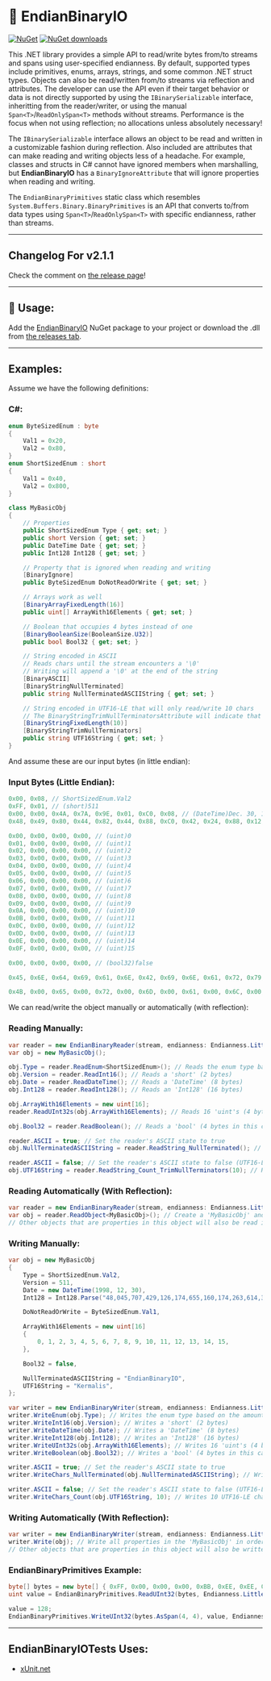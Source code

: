 ﻿# 📖 EndianBinaryIO

[![NuGet](https://img.shields.io/nuget/v/EndianBinaryIO.svg)](https://www.nuget.org/packages/EndianBinaryIO)
[![NuGet downloads](https://img.shields.io/nuget/dt/EndianBinaryIO)](https://www.nuget.org/packages/EndianBinaryIO)

This .NET library provides a simple API to read/write bytes from/to streams and spans using user-specified endianness.
By default, supported types include primitives, enums, arrays, strings, and some common .NET struct types.
Objects can also be read/written from/to streams via reflection and attributes.
The developer can use the API even if their target behavior or data is not directly supported by using the `IBinarySerializable` interface, inheritting from the reader/writer, or using the manual `Span<T>`/`ReadOnlySpan<T>` methods without streams.
Performance is the focus when not using reflection; no allocations unless absolutely necessary!

The `IBinarySerializable` interface allows an object to be read and written in a customizable fashion during reflection.
Also included are attributes that can make reading and writing objects less of a headache.
For example, classes and structs in C# cannot have ignored members when marshalling, but **EndianBinaryIO** has a `BinaryIgnoreAttribute` that will ignore properties when reading and writing.

The `EndianBinaryPrimitives` static class which resembles `System.Buffers.Binary.BinaryPrimitives` is an API that converts to/from data types using `Span<T>`/`ReadOnlySpan<T>` with specific endianness, rather than streams.

----
## Changelog For v2.1.1
Check the comment on [the release page](https://github.com/Kermalis/EndianBinaryIO/releases/tag/v2.1.0)!

----
## 🚀 Usage:
Add the [EndianBinaryIO](https://www.nuget.org/packages/EndianBinaryIO) NuGet package to your project or download the .dll from [the releases tab](https://github.com/Kermalis/EndianBinaryIO/releases).

----
## Examples:
Assume we have the following definitions:
### C#:
```cs
enum ByteSizedEnum : byte
{
	Val1 = 0x20,
	Val2 = 0x80,
}
enum ShortSizedEnum : short
{
	Val1 = 0x40,
	Val2 = 0x800,
}

class MyBasicObj
{
	// Properties
	public ShortSizedEnum Type { get; set; }
	public short Version { get; set; }
	public DateTime Date { get; set; }
	public Int128 Int128 { get; set; }

	// Property that is ignored when reading and writing
	[BinaryIgnore]
	public ByteSizedEnum DoNotReadOrWrite { get; set; }

	// Arrays work as well
	[BinaryArrayFixedLength(16)]
	public uint[] ArrayWith16Elements { get; set; }

	// Boolean that occupies 4 bytes instead of one
	[BinaryBooleanSize(BooleanSize.U32)]
	public bool Bool32 { get; set; }

	// String encoded in ASCII
	// Reads chars until the stream encounters a '\0'
	// Writing will append a '\0' at the end of the string
	[BinaryASCII]
	[BinaryStringNullTerminated]
	public string NullTerminatedASCIIString { get; set; }

	// String encoded in UTF16-LE that will only read/write 10 chars
	// The BinaryStringTrimNullTerminatorsAttribute will indicate that every char from the first \0 will be removed from the string. This attribute also works with char arrays
	[BinaryStringFixedLength(10)]
	[BinaryStringTrimNullTerminators]
	public string UTF16String { get; set; }
}
```
And assume these are our input bytes (in little endian):
### Input Bytes (Little Endian):
```cs
0x00, 0x08, // ShortSizedEnum.Val2
0xFF, 0x01, // (short)511
0x00, 0x00, 0x4A, 0x7A, 0x9E, 0x01, 0xC0, 0x08, // (DateTime)Dec. 30, 1998
0x48, 0x49, 0x80, 0x44, 0x82, 0x44, 0x88, 0xC0, 0x42, 0x24, 0x88, 0x12, 0x44, 0x44, 0x25, 0x24, // (Int128)48,045,707,429,126,174,655,160,174,263,614,327,112

0x00, 0x00, 0x00, 0x00, // (uint)0
0x01, 0x00, 0x00, 0x00, // (uint)1
0x02, 0x00, 0x00, 0x00, // (uint)2
0x03, 0x00, 0x00, 0x00, // (uint)3
0x04, 0x00, 0x00, 0x00, // (uint)4
0x05, 0x00, 0x00, 0x00, // (uint)5
0x06, 0x00, 0x00, 0x00, // (uint)6
0x07, 0x00, 0x00, 0x00, // (uint)7
0x08, 0x00, 0x00, 0x00, // (uint)8
0x09, 0x00, 0x00, 0x00, // (uint)9
0x0A, 0x00, 0x00, 0x00, // (uint)10
0x0B, 0x00, 0x00, 0x00, // (uint)11
0x0C, 0x00, 0x00, 0x00, // (uint)12
0x0D, 0x00, 0x00, 0x00, // (uint)13
0x0E, 0x00, 0x00, 0x00, // (uint)14
0x0F, 0x00, 0x00, 0x00, // (uint)15

0x00, 0x00, 0x00, 0x00, // (bool32)false

0x45, 0x6E, 0x64, 0x69, 0x61, 0x6E, 0x42, 0x69, 0x6E, 0x61, 0x72, 0x79, 0x49, 0x4F, 0x00, // (ASCII)"EndianBinaryIO\0"

0x4B, 0x00, 0x65, 0x00, 0x72, 0x00, 0x6D, 0x00, 0x61, 0x00, 0x6C, 0x00, 0x69, 0x00, 0x73, 0x00, 0x00, 0x00, 0x00, 0x00, // (UTF16-LE)"Kermalis\0\0"
```

We can read/write the object manually or automatically (with reflection):
### Reading Manually:
```cs
var reader = new EndianBinaryReader(stream, endianness: Endianness.LittleEndian, booleanSize: BooleanSize.U32);
var obj = new MyBasicObj();

obj.Type = reader.ReadEnum<ShortSizedEnum>(); // Reads the enum type based on the amount of bytes of the enum's underlying type (short/2 in this case)
obj.Version = reader.ReadInt16(); // Reads a 'short' (2 bytes)
obj.Date = reader.ReadDateTime(); // Reads a 'DateTime' (8 bytes)
obj.Int128 = reader.ReadInt128(); // Reads an 'Int128' (16 bytes)

obj.ArrayWith16Elements = new uint[16];
reader.ReadUInt32s(obj.ArrayWith16Elements); // Reads 16 'uint's (4 bytes each)

obj.Bool32 = reader.ReadBoolean(); // Reads a 'bool' (4 bytes in this case, since the reader's current bool state is BooleanSize.U32)

reader.ASCII = true; // Set the reader's ASCII state to true
obj.NullTerminatedASCIIString = reader.ReadString_NullTerminated(); // Reads ASCII chars until a '\0' is read, then returns a 'string'

reader.ASCII = false; // Set the reader's ASCII state to false (UTF16-LE)
obj.UTF16String = reader.ReadString_Count_TrimNullTerminators(10); // Reads 10 UTF16-LE chars as a 'string' with the '\0's removed
```
### Reading Automatically (With Reflection):
```cs
var reader = new EndianBinaryReader(stream, endianness: Endianness.LittleEndian);
var obj = reader.ReadObject<MyBasicObj>(); // Create a 'MyBasicObj' and read all properties in order, ignoring any with a 'BinaryIgnoreAttribute'
// Other objects that are properties in this object will also be read in the same way recursively
```

### Writing Manually:
```cs
var obj = new MyBasicObj
{
	Type = ShortSizedEnum.Val2,
	Version = 511,
	Date = new DateTime(1998, 12, 30),
	Int128 = Int128.Parse("48,045,707,429,126,174,655,160,174,263,614,327,112", NumberStyles.AllowThousands, NumberFormatInfo.InvariantInfo),

	DoNotReadOrWrite = ByteSizedEnum.Val1,

	ArrayWith16Elements = new uint[16]
	{
		0, 1, 2, 3, 4, 5, 6, 7, 8, 9, 10, 11, 12, 13, 14, 15,
	},

	Bool32 = false,

	NullTerminatedASCIIString = "EndianBinaryIO",
	UTF16String = "Kermalis",
};

var writer = new EndianBinaryWriter(stream, endianness: Endianness.LittleEndian, booleanSize: BooleanSize.U32);
writer.WriteEnum(obj.Type); // Writes the enum type based on the amount of bytes of the enum's underlying type (short/2 in this case)
writer.WriteInt16(obj.Version); // Writes a 'short' (2 bytes)
writer.WriteDateTime(obj.Date); // Writes a 'DateTime' (8 bytes)
writer.WriteInt128(obj.Int128); // Writes an 'Int128' (16 bytes)
writer.WriteUInt32s(obj.ArrayWith16Elements); // Writes 16 'uint's (4 bytes each)
writer.WriteBoolean(obj.Bool32); // Writes a 'bool' (4 bytes in this case, since the reader's current bool state is BooleanSize.U32)

writer.ASCII = true; // Set the reader's ASCII state to true
writer.WriteChars_NullTerminated(obj.NullTerminatedASCIIString); // Writes the chars in the 'string' as ASCII and appends a '\0' at the end

writer.ASCII = false; // Set the reader's ASCII state to false (UTF16-LE)
writer.WriteChars_Count(obj.UTF16String, 10); // Writes 10 UTF16-LE chars as a 'string'. If the string has more than 10 chars, it is truncated; if it has less, it is padded with '\0'
```
### Writing Automatically (With Reflection):
```cs
var writer = new EndianBinaryWriter(stream, endianness: Endianness.LittleEndian);
writer.Write(obj); // Write all properties in the 'MyBasicObj' in order, ignoring any with a 'BinaryIgnoreAttribute'
// Other objects that are properties in this object will also be written in the same way recursively
```

### EndianBinaryPrimitives Example:
```cs
byte[] bytes = new byte[] { 0xFF, 0x00, 0x00, 0x00, 0xBB, 0xEE, 0xEE, 0xFF };
uint value = EndianBinaryPrimitives.ReadUInt32(bytes, Endianness.LittleEndian); // Will return 255

value = 128;
EndianBinaryPrimitives.WriteUInt32(bytes.AsSpan(4, 4), value, Endianness.LittleEndian); // bytes is now { 0xFF, 0x00, 0x00, 0x00, 0x80, 0x00, 0x00, 0x00 }
```

----
## EndianBinaryIOTests Uses:
* [xUnit.net](https://github.com/xunit/xunit)